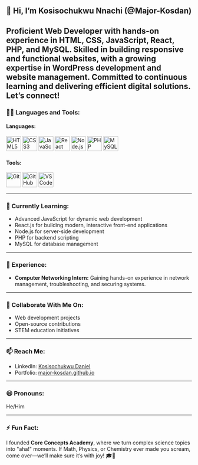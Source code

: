 ## 👋 **Hi, I’m Kosisochukwu Nnachi (@Major-Kosdan)**

Proficient Web Developer with hands-on experience in HTML, CSS, JavaScript, React, PHP, and MySQL. Skilled in building responsive and functional websites, with a growing expertise in WordPress development and website management. Committed to continuous learning and delivering efficient digital solutions. Let’s connect!
---

### 👨‍💻 Languages and Tools:

#### Languages:
<p align="left">
  <img src="https://cdn.jsdelivr.net/gh/devicons/devicon/icons/html5/html5-original.svg" alt="HTML5" width="40" height="40"/>
  <img src="https://cdn.jsdelivr.net/gh/devicons/devicon/icons/css3/css3-original.svg" alt="CSS3" width="40" height="40"/>
  <img src="https://cdn.jsdelivr.net/gh/devicons/devicon/icons/javascript/javascript-original.svg" alt="JavaScript" width="40" height="40"/>
  <img src="https://cdn.jsdelivr.net/gh/devicons/devicon/icons/react/react-original.svg" alt="React" width="40" height="40"/>
  <img src="https://cdn.jsdelivr.net/gh/devicons/devicon/icons/nodejs/nodejs-original.svg" alt="Node.js" width="40" height="40"/>
  <img src="https://cdn.jsdelivr.net/gh/devicons/devicon/icons/php/php-original.svg" alt="PHP" width="40" height="40"/>
  <img src="https://cdn.jsdelivr.net/gh/devicons/devicon/icons/mysql/mysql-original.svg" alt="MySQL" width="40" height="40"/>
</p>

#### Tools:
<p align="left">
  <img src="https://cdn.jsdelivr.net/gh/devicons/devicon/icons/git/git-original.svg" alt="Git" width="40" height="40"/>
  <img src="https://cdn.jsdelivr.net/gh/devicons/devicon/icons/github/github-original.svg" alt="GitHub" width="40" height="40"/>
  <img src="https://cdn.jsdelivr.net/gh/devicons/devicon/icons/vscode/vscode-original.svg" alt="VS Code" width="40" height="40"/>
</p>

---

### 🌱 Currently Learning:
- Advanced JavaScript for dynamic web development  
- React.js for building modern, interactive front-end applications  
- Node.js for server-side development  
- PHP for backend scripting  
- MySQL for database management

---

### 💼 Experience:
- **Computer Networking Intern:** Gaining hands-on experience in network management, troubleshooting, and securing systems.

---

### 💞️ Collaborate With Me On:
- Web development projects  
- Open-source contributions  
- STEM education initiatives

---

### 📫 Reach Me:
- LinkedIn: [Kosisochukwu Daniel](https://www.linkedin.com/in/kosisochukwu-daniel-819b3b331/)  
- Portfolio: [major-kosdan.github.io](https://major-kosdan.github.io)

---

### 😄 Pronouns:
He/Him

---

### ⚡ Fun Fact:
I founded **Core Concepts Academy**, where we turn complex science topics into "aha!" moments. If Math, Physics, or Chemistry ever made you scream, come over—we’ll make sure it’s with joy! 🎓🚀
